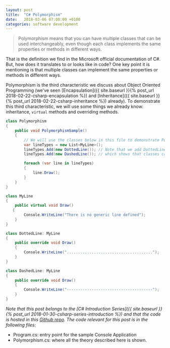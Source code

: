 ```yaml
---
layout: post
title:  "C# Polymorphism"
date:   2018-03-06 07:00:00 +0100
categories: software development
---
```

> Polymorphism means that you can have multiple classes that can be used interchangeably, even though each class implements the same properties or methods in different ways.

<!--more-->

That is the definition we find in the Microsoft official documentation of C#. But, how does it translates to or looks like in code? One key point it is mentioning is that multiple classes can implement the same properties or methods in different ways.

Polymorphism is the third characteristic we discuss about Object Oriented Programming (we've seen [Encapsulation]({{ site.baseurl }}{% post_url 2018-02-22-csharp-encapsulation %}) and [Inheritance]({{ site.baseurl }}{% post_url 2018-02-22-csharp-inheritance %}) already). To demonstrate this third characteristic, we will use some things we already know: inheritance, `virtual` methods and overriding methods.

```csharp
class Polymorphism
{
    public void PolymorphismSample()
    {
        // We will use the classes below in this file to demonstrate Polymorphism
        var lineTypes = new List<MyLine>();
        lineTypes.Add(new DottedLine()); // Note that we add DottedLine to a List<MyLine>
        lineTypes.Add(new DashedLine()); // which shows that classes can be used interchangeably

        foreach (var line in lineTypes)
        {
            line.Draw();
        }
    }
}

class MyLine
{
    public virtual void Draw()
   {
        Console.WriteLine("There is no generic line defined");
    }
}

class DottedLine: MyLine
{
    public override void Draw()
    {
        Console.WriteLine("......................................");
    }
}

class DashedLine: MyLine
{
    public override void Draw()
    {
        Console.WriteLine("--------------------------------------");
    }
}
```

*Note that this post belongs to the [C# Introduction Series]({{ site.baseurl }}{% post_url 2018-01-30-csharp-series-introduction %}) and that the code is hosted in this [Github repo](https://github.com/nereolopez/csharp-intro).
The code relevant for this post is in the following files:*
- Program.cs: entry point for the sample Console Application
- Polymorphism.cs: where all the theory described here is shown.